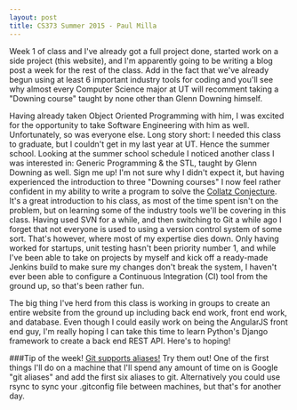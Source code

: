```yaml
---
layout: post
title: CS373 Summer 2015 - Paul Milla
---
```


Week 1 of class and I've already got a full project done, started work on a side project (this website), and I'm apparently going to be writing a blog post a week for the rest of the class. Add in the fact that we've already begun using at least 6 important industry tools for coding and you'll see why almost every Computer Science major at UT will recomment taking a "Downing course" taught by none other than Glenn Downing himself.

Having already taken Object Oriented Programming with him, I was excited for the opportunity to take Software Engineering with him as well. Unfortunately, so was everyone else. Long story short: I needed this class to graduate, but I couldn't get in my last year at UT. Hence the summer school. Looking at the summer school schedule I noticed another class I was interested in: Generic Programming & the STL, taught by Glenn Downing as well. Sign me up!
I'm not sure why I didn't expect it, but having experienced the introduction to three "Downing courses" I now feel rather confident in my ability to write a program to solve the [Collatz Conjecture](http://www.spoj.com/problems/PROBTNPO/). It's a great introduction to his class, as most of the time spent isn't on the problem, but on learning some of the industry tools we'll be covering in this class. Having used SVN for a while, and then switching to Git a while ago I forget that not everyone is used to using a version control system of some sort. That's however, where most of my expertise dies down. Only having worked for startups, unit testing hasn't been priority number 1, and while I've been able to take on projects by myself and kick off a ready-made Jenkins build to make sure my changes don't break the system, I haven't ever been able to configure a Continuous Integration (CI) tool from the ground up, so that's been rather fun.

The big thing I've herd from this class is working in groups to create an entire website from the ground up including back end work, front end work, and database. Even though I could easily work on being the AngularJS front end guy, I'm really hoping I can take this time to learn Python's Django framework to create a back end REST API.  Here's to hoping!

###Tip of the week!
[Git supports aliases!](https://git-scm.com/book/en/v2/Git-Basics-Git-Aliases) Try them out! One of the first things I'll do on a machine that I'll spend any amount of time on is Google "git aliases" and add the first six aliases to git. Alternatively you could use rsync to sync your .gitconfig file between machines, but that's for another day.
